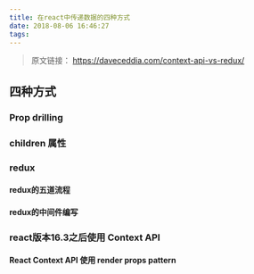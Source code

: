 ```yaml
---
title: 在react中传递数据的四种方式
date: 2018-08-06 16:46:27
tags:
---
```


> 原文链接： https://daveceddia.com/context-api-vs-redux/

## 四种方式

### Prop drilling

### children 属性

### redux

#### redux的五道流程
#### redux的中间件编写

### react版本16.3之后使用 Context API

#### React Context API 使用 render props pattern

